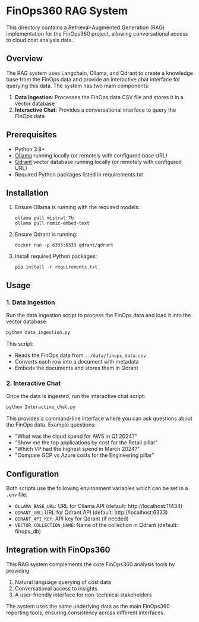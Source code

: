 # FinOps360 RAG System

This directory contains a Retrieval-Augmented Generation (RAG) implementation for the FinOps360 project, allowing conversational access to cloud cost analysis data.

## Overview

The RAG system uses Langchain, Ollama, and Qdrant to create a knowledge base from the FinOps data and provide an interactive chat interface for querying this data. The system has two main components:

1. **Data Ingestion**: Processes the FinOps data CSV file and stores it in a vector database
2. **Interactive Chat**: Provides a conversational interface to query the FinOps data

## Prerequisites

- Python 3.8+
- [Ollama](https://ollama.ai/) running locally (or remotely with configured base URL)
- [Qdrant](https://qdrant.tech/) vector database running locally (or remotely with configured URL)
- Required Python packages listed in requirements.txt

## Installation

1. Ensure Ollama is running with the required models:
   ```
   ollama pull mistral:7b
   ollama pull nomic-embed-text
   ```

2. Ensure Qdrant is running:
   ```
   docker run -p 6333:6333 qdrant/qdrant
   ```

3. Install required Python packages:
   ```
   pip install -r requirements.txt
   ```

## Usage

### 1. Data Ingestion

Run the data ingestion script to process the FinOps data and load it into the vector database:

```bash
python data_ingestion.py
```

This script:
- Reads the FinOps data from `../data/finops_data.csv`
- Converts each row into a document with metadata
- Embeds the documents and stores them in Qdrant

### 2. Interactive Chat

Once the data is ingested, run the interactive chat script:

```bash
python Interactive_chat.py
```

This provides a command-line interface where you can ask questions about the FinOps data. Example questions:

- "What was the cloud spend for AWS in Q1 2024?"
- "Show me the top applications by cost for the Retail pillar"
- "Which VP had the highest spend in March 2024?"
- "Compare GCP vs Azure costs for the Engineering pillar"

## Configuration

Both scripts use the following environment variables which can be set in a `.env` file:

- `OLLAMA_BASE_URL`: URL for Ollama API (default: http://localhost:11434)
- `QDRANT_URL`: URL for Qdrant API (default: http://localhost:6333)
- `QDRANT_API_KEY`: API key for Qdrant (if needed)
- `VECTOR_COLLECTION_NAME`: Name of the collection in Qdrant (default: finops_db)

## Integration with FinOps360

This RAG system complements the core FinOps360 analysis tools by providing:

1. Natural language querying of cost data
2. Conversational access to insights
3. A user-friendly interface for non-technical stakeholders

The system uses the same underlying data as the main FinOps360 reporting tools, ensuring consistency across different interfaces.